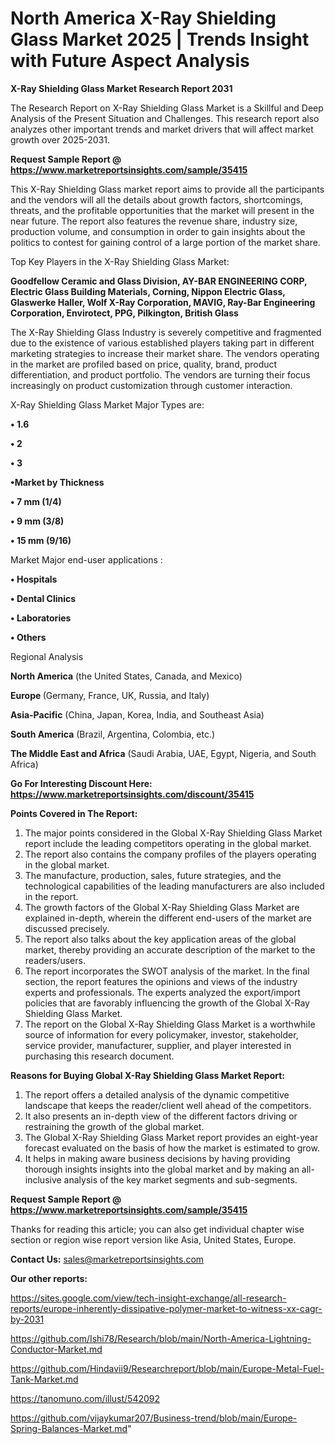 # North America X-Ray Shielding Glass Market 2025 | Trends Insight with Future Aspect Analysis

<strong>X-Ray Shielding Glass Market Research Report 2031</strong>

The Research Report on X-Ray Shielding Glass Market is a Skillful and Deep Analysis of the Present Situation and Challenges. This research report also analyzes other important trends and market drivers that will affect market growth over 2025-2031.

<strong>Request Sample Report @ <a href=https://www.marketreportsinsights.com/sample/35415>https://www.marketreportsinsights.com/sample/35415</a></strong>

This X-Ray Shielding Glass market report aims to provide all the participants and the vendors will all the details about growth factors, shortcomings, threats, and the profitable opportunities that the market will present in the near future. The report also features the revenue share, industry size, production volume, and consumption in order to gain insights about the politics to contest for gaining control of a large portion of the market share.

Top Key Players in the X-Ray Shielding Glass Market:

<strong>Goodfellow Ceramic and Glass Division, AY-BAR ENGINEERING CORP, Electric Glass Building Materials, Corning, Nippon Electric Glass, Glaswerke Haller, Wolf X-Ray Corporation, MAVIG, Ray-Bar Engineering Corporation, Envirotect, PPG, Pilkington, British Glass</strong>

The X-Ray Shielding Glass Industry is severely competitive and fragmented due to the existence of various established players taking part in different marketing strategies to increase their market share. The vendors operating in the market are profiled based on price, quality, brand, product differentiation, and product portfolio. The vendors are turning their focus increasingly on product customization through customer interaction.

X-Ray Shielding Glass Market Major Types are:

<strong>•  1.6

•  2

•  3

•Market by Thickness

•  7 mm (1/4)

•  9 mm (3/8)

•  15 mm (9/16)</strong>

Market Major end-user applications :

<strong>•  Hospitals

•  Dental Clinics

•  Laboratories

•  Others</strong>

Regional Analysis

</u><strong><b>North America</b></strong> (the United States, Canada, and Mexico)

<strong><b>Europe </b></strong>(Germany, France, UK, Russia, and Italy)

<strong><b>Asia-Pacific</b></strong> (China, Japan, Korea, India, and Southeast Asia)

<strong><b>South America</b></strong> (Brazil, Argentina, Colombia, etc.)

<strong><b>The Middle East and Africa</b></strong> (Saudi Arabia, UAE, Egypt, Nigeria, and South Africa)

<strong>Go For Interesting Discount Here: <a href=https://www.marketreportsinsights.com/discount/35415>https://www.marketreportsinsights.com/discount/35415</a></strong>

<strong>Points Covered in The Report:</strong>
<ol>
  <li>The major points considered in the Global X-Ray Shielding Glass Market report include the leading competitors operating in the global market.</li>
  <li>The report also contains the company profiles of the players operating in the global market.</li>
  <li>The manufacture, production, sales, future strategies, and the technological capabilities of the leading manufacturers are also included in the report.</li>
  <li>The growth factors of the Global X-Ray Shielding Glass Market are explained in-depth, wherein the different end-users of the market are discussed precisely.</li>
  <li>The report also talks about the key application areas of the global market, thereby providing an accurate description of the market to the readers/users.</li>
  <li>The report incorporates the SWOT analysis of the market. In the final section, the report features the opinions and views of the industry experts and professionals. The experts analyzed the export/import policies that are favorably influencing the growth of the Global X-Ray Shielding Glass Market.</li>
  <li>The report on the Global X-Ray Shielding Glass Market is a worthwhile source of information for every policymaker, investor, stakeholder, service provider, manufacturer, supplier, and player interested in purchasing this research document.</li>
</ol>
<strong>Reasons for Buying Global X-Ray Shielding Glass Market Report:</strong>

<ol>
  <li>The report offers a detailed analysis of the dynamic competitive landscape that keeps the reader/client well ahead of the competitors.</li>
  <li>It also presents an in-depth view of the different factors driving or restraining the growth of the global market.</li>
  <li>The Global X-Ray Shielding Glass Market report provides an eight-year forecast evaluated on the basis of how the market is estimated to grow.</li>
  <li>It helps in making aware business decisions by having providing thorough insights insights into the global market and by making an all-inclusive analysis of the key market segments and sub-segments.</li>
</ol>
<strong>Request Sample Report @ <a href=https://www.marketreportsinsights.com/sample/35415>https://www.marketreportsinsights.com/sample/35415</a></strong>


Thanks for reading this article; you can also get individual chapter wise section or region wise report version like Asia, United States, Europe.

<strong>Contact Us:</strong>
sales@marketreportsinsights.com

<strong>Our other reports:</strong>

<a href=https://sites.google.com/view/tech-insight-exchange/all-research-reports/europe-inherently-dissipative-polymer-market-to-witness-xx-cagr-by-2031>https://sites.google.com/view/tech-insight-exchange/all-research-reports/europe-inherently-dissipative-polymer-market-to-witness-xx-cagr-by-2031</a>

<a href=https://github.com/Ishi78/Research/blob/main/North-America-Lightning-Conductor-Market.md>https://github.com/Ishi78/Research/blob/main/North-America-Lightning-Conductor-Market.md</a>

<a href=https://github.com/Hindavii9/Researchreport/blob/main/Europe-Metal-Fuel-Tank-Market.md>https://github.com/Hindavii9/Researchreport/blob/main/Europe-Metal-Fuel-Tank-Market.md</a>

<a href=https://tanomuno.com/illust/542092>https://tanomuno.com/illust/542092</a>

<a href=https://github.com/vijaykumar207/Business-trend/blob/main/Europe-Spring-Balances-Market.md>https://github.com/vijaykumar207/Business-trend/blob/main/Europe-Spring-Balances-Market.md</a>"
